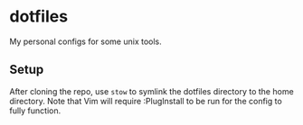 # dotfiles
My personal configs for some unix tools.

## Setup 
After cloning the repo, use `stow` to symlink the dotfiles directory to the home directory. Note that Vim will require :PlugInstall to be run for the config to fully function.
